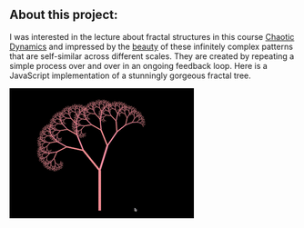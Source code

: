 ## About this project:
I was interested in the lecture about fractal structures in this course [Chaotic Dynamics](https://home.cs.colorado.edu/~lizb/) and impressed by the [beauty](http://paulbourke.net/fractals/googleearth/) of these infinitely complex patterns that are self-similar across different scales. They are created by repeating a simple process over and over in an ongoing feedback loop. Here is a JavaScript implementation of a stunningly gorgeous fractal tree. 

![](/demo_large.gif)
